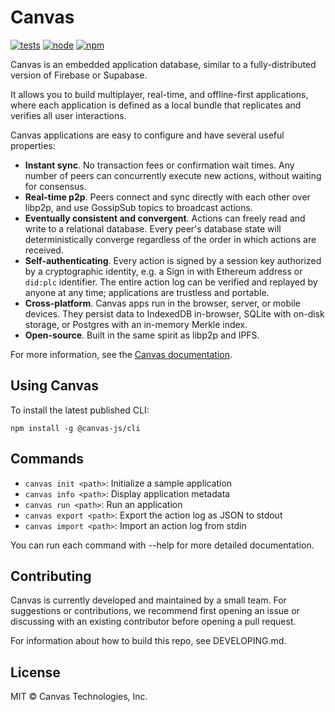 # Canvas

[![tests](https://github.com/canvasxyz/canvas/actions/workflows/ci.yml/badge.svg)](https://github.com/canvasxyz/canvas/actions/workflows/ci.yml)
[![node](https://img.shields.io/node/v/@canvas-js/core.svg)](https://www.npmjs.com/package/@canvas-js/core)
[![npm](https://img.shields.io/npm/v/@canvas-js/core?color=33cd56&logo=npm)](https://www.npmjs.com/package/@canvas-js/core)

Canvas is an embedded application database, similar to a
fully-distributed version of Firebase or Supabase.

It allows you to build multiplayer, real-time, and offline-first
applications, where each application is defined as a local
bundle that replicates and verifies all user interactions.

Canvas applications are easy to configure and have several useful properties:

- **Instant sync**. No transaction fees or confirmation wait times.
    Any number of peers can concurrently execute new actions, without
    waiting for consensus.
- **Real-time p2p**. Peers connect and sync directly with each other
    over libp2p, and use GossipSub topics to broadcast actions.
- **Eventually consistent and convergent**. Actions can freely read and
    write to a relational database. Every peer's database state will
    deterministically converge regardless of the order in which actions
    are received.
- **Self-authenticating**. Every action is signed by a session key
    authorized by a cryptographic identity, e.g. a Sign in with Ethereum
    address or `did:plc` identifier. The entire action log can be
    verified and replayed by anyone at any time; applications are
    trustless and portable.
- **Cross-platform**. Canvas apps run in the browser, server, or mobile
    devices. They persist data to IndexedDB in-browser, SQLite with
    on-disk storage, or Postgres with an in-memory Merkle index.
- **Open-source**. Built in the same spirit as libp2p and IPFS.

For more information, see the [Canvas documentation](https://docs.canvas.xyz).

## Using Canvas

To install the latest published CLI:

```
npm install -g @canvas-js/cli
```

## Commands

- `canvas init <path>`: Initialize a sample application
- `canvas info <path>`: Display application metadata
- `canvas run <path>`: Run an application
- `canvas export <path>`: Export the action log as JSON to stdout
- `canvas import <path>`: Import an action log from stdin

You can run each command with --help for more detailed documentation.

## Contributing

Canvas is currently developed and maintained by a small team. For
suggestions or contributions, we recommend first opening an issue or
discussing with an existing contributor before opening a pull request.

For information about how to build this repo, see DEVELOPING.md.

## License

MIT © Canvas Technologies, Inc.
